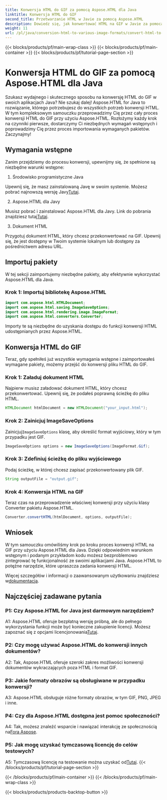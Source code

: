 ```yaml
---
title: Konwersja HTML do GIF za pomocą Aspose.HTML dla Java
linktitle: Konwersja HTML do GIF
second_title: Przetwarzanie HTML w Javie za pomocą Aspose.HTML
description: Dowiedz się, jak konwertować HTML na GIF w Javie za pomocą Aspose.HTML. Kompleksowy przewodnik krok po kroku dotyczący wydajnej konwersji HTML na GIF.
weight: 11
url: /pl/java/conversion-html-to-various-image-formats/convert-html-to-gif/
---
```


{{< blocks/products/pf/main-wrap-class >}}
{{< blocks/products/pf/main-container >}}
{{< blocks/products/pf/tutorial-page-section >}}

# Konwersja HTML do GIF za pomocą Aspose.HTML dla Java

Szukasz wydajnego i skutecznego sposobu na konwersję HTML do GIF w swoich aplikacjach Java? Nie szukaj dalej! Aspose.HTML for Java to rozwiązanie, którego potrzebujesz do wszystkich potrzeb konwersji HTML. W tym kompleksowym samouczku przeprowadzimy Cię przez cały proces konwersji HTML do GIF przy użyciu Aspose.HTML. Rozłożymy każdy krok na czynniki pierwsze, dostarczymy Ci niezbędnych wymagań wstępnych i poprowadzimy Cię przez proces importowania wymaganych pakietów. Zaczynajmy!

## Wymagania wstępne

Zanim przejdziemy do procesu konwersji, upewnijmy się, że spełnione są niezbędne warunki wstępne:

1. Środowisko programistyczne Java

Upewnij się, że masz zainstalowaną Javę w swoim systemie. Możesz pobrać najnowszą wersję Javy[Tutaj](https://www.oracle.com/java/technologies/javase-downloads.html).

2. Aspose.HTML dla Javy

 Musisz pobrać i zainstalować Aspose.HTML dla Javy. Link do pobrania znajdziesz tutaj[Tutaj](https://releases.aspose.com/html/java/).

3. Dokument HTML

Przygotuj dokument HTML, który chcesz przekonwertować na GIF. Upewnij się, że jest dostępny w Twoim systemie lokalnym lub dostępny za pośrednictwem adresu URL.

## Importuj pakiety

W tej sekcji zaimportujemy niezbędne pakiety, aby efektywnie wykorzystać Aspose.HTML dla Java. 

### Krok 1: Importuj bibliotekę Aspose.HTML

```java
import com.aspose.html.HTMLDocument;
import com.aspose.html.saving.ImageSaveOptions;
import com.aspose.html.rendering.image.ImageFormat;
import com.aspose.html.converters.Converter;
```

Importy te są niezbędne do uzyskania dostępu do funkcji konwersji HTML udostępnianych przez Aspose.HTML.

## Konwersja HTML do GIF

Teraz, gdy spełniłeś już wszystkie wymagania wstępne i zaimportowałeś wymagane pakiety, możemy przejść do konwersji pliku HTML do GIF.

### Krok 1: Załaduj dokument HTML

Najpierw musisz załadować dokument HTML, który chcesz przekonwertować. Upewnij się, że podałeś poprawną ścieżkę do pliku HTML.

```java
HTMLDocument htmlDocument = new HTMLDocument("your_input.html");
```

### Krok 2: Zainicjuj ImageSaveOptions

 Zainicjuj`ImageSaveOptions` klasę, aby określić format wyjściowy, który w tym przypadku jest GIF.

```java
ImageSaveOptions options = new ImageSaveOptions(ImageFormat.Gif);
```

### Krok 3: Zdefiniuj ścieżkę do pliku wyjściowego

Podaj ścieżkę, w której chcesz zapisać przekonwertowany plik GIF.

```java
String outputFile = "output.gif";
```

### Krok 4: Konwersja HTML na GIF

Teraz czas na przeprowadzenie właściwej konwersji przy użyciu klasy Converter pakietu Aspose.HTML.

```java
Converter.convertHTML(htmlDocument, options, outputFile);
```

## Wniosek

W tym samouczku omówiliśmy krok po kroku proces konwersji HTML na GIF przy użyciu Aspose.HTML dla Java. Dzięki odpowiednim warunkom wstępnym i podanym przykładom kodu możesz bezproblemowo zintegrować tę funkcjonalność ze swoimi aplikacjami Java. Aspose.HTML to potężne narzędzie, które upraszcza zadania konwersji HTML.

 Więcej szczegółów i informacji o zaawansowanym użytkowaniu znajdziesz w[dokumentacja](https://reference.aspose.com/html/java/).

## Najczęściej zadawane pytania

### P1: Czy Aspose.HTML for Java jest darmowym narzędziem?

 A1: Aspose.HTML oferuje bezpłatną wersję próbną, ale do pełnego wykorzystania funkcji może być konieczne zakupienie licencji. Możesz zapoznać się z opcjami licencjonowania[Tutaj](https://purchase.aspose.com/buy).

### P2: Czy mogę używać Aspose.HTML do konwersji innych dokumentów?

A2: Tak, Aspose.HTML oferuje szeroki zakres możliwości konwersji dokumentów wykraczających poza HTML i format GIF.

### P3: Jakie formaty obrazów są obsługiwane w przypadku konwersji?

A3: Aspose.HTML obsługuje różne formaty obrazów, w tym GIF, PNG, JPEG i inne.

### P4: Czy dla Aspose.HTML dostępna jest pomoc społeczności?

 A4: Tak, możesz znaleźć wsparcie i nawiązać interakcję ze społecznością na[Fora Aspose](https://forum.aspose.com/).

### P5: Jak mogę uzyskać tymczasową licencję do celów testowych?

 A5: Tymczasową licencję na testowanie można uzyskać od[Tutaj](https://purchase.aspose.com/temporary-license/).
{{< /blocks/products/pf/tutorial-page-section >}}

{{< /blocks/products/pf/main-container >}}
{{< /blocks/products/pf/main-wrap-class >}}

{{< blocks/products/products-backtop-button >}}
